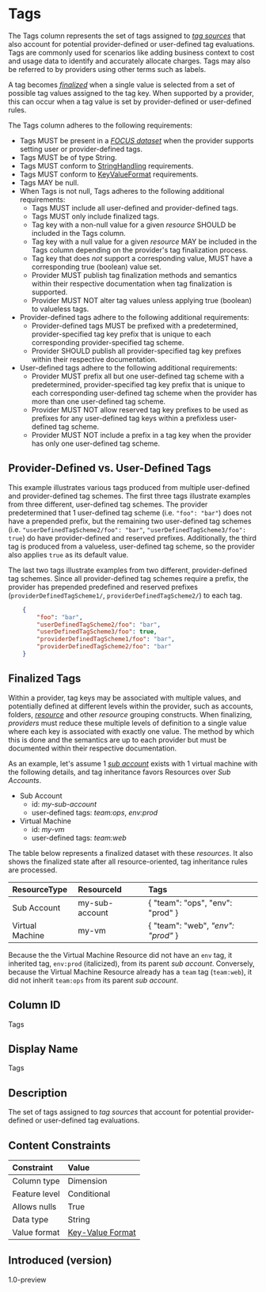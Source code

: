 # Tags

The Tags column represents the set of tags assigned to [*tag sources*](#glossary:tag-source) that also account for potential provider-defined or user-defined tag evaluations. Tags are commonly used for scenarios like adding business context to cost and usage data to identify and accurately allocate charges. Tags may also be referred to by providers using other terms such as labels.

A tag becomes [*finalized*](#glossary:finalized-tag) when a single value is selected from a set of possible tag values assigned to the tag key.  When supported by a provider, this can occur when a tag value is set by provider-defined or user-defined rules.

The Tags column adheres to the following requirements:

* Tags MUST be present in a [*FOCUS dataset*](#glossary:FOCUS-dataset) when the provider supports setting user or provider-defined tags.
* Tags MUST be of type String.
* Tags MUST conform to [StringHandling](#stringhandling) requirements.
* Tags MUST conform to [KeyValueFormat](#key-valueformat) requirements.
* Tags MAY be null.
* When Tags is not null, Tags adheres to the following additional requirements:
  * Tags MUST include all user-defined and provider-defined tags.
  * Tags MUST only include finalized tags.
  * Tag key with a non-null value for a given *resource* SHOULD be included in the Tags column.
  * Tag key with a null value for a given *resource* MAY be included in the Tags column depending on the provider's tag finalization process.
  * Tag key that does *not* support a corresponding value, MUST have a corresponding true (boolean) value set.
  * Provider MUST publish tag finalization methods and semantics within their respective documentation when tag finalization is supported.
  * Provider MUST NOT alter tag values unless applying true (boolean) to valueless tags.
* Provider-defined tags adhere to the following additional requirements:
  * Provider-defined tags MUST be prefixed with a predetermined, provider-specified tag key prefix that is unique to each corresponding provider-specified tag scheme.
  * Provider SHOULD publish all provider-specified tag key prefixes within their respective documentation.
* User-defined tags adhere to the following additional requirements:
  * Provider MUST prefix all but one user-defined tag scheme with a predetermined, provider-specified tag key prefix that is unique to each corresponding user-defined tag scheme when the provider has more than one user-defined tag scheme.
  * Provider MUST NOT allow reserved tag key prefixes to be used as prefixes for any user-defined tag keys within a prefixless user-defined tag scheme.
  * Provider MUST NOT include a prefix in a tag key when the provider has only one user-defined tag scheme.

## Provider-Defined vs. User-Defined Tags

This example illustrates various tags produced from multiple user-defined and provider-defined tag schemes.  The first three tags illustrate examples from three different, user-defined tag schemes. The provider predetermined that 1 user-defined tag scheme (i.e. `"foo": "bar"`) does not have a prepended prefix, but the remaining two user-defined tag schemes (i.e. `"userDefinedTagScheme2/foo": "bar"`, `"userDefinedTagScheme3/foo": true`) do have provider-defined and reserved prefixes.  Additionally, the third tag is produced from a valueless, user-defined tag scheme, so the provider also applies `true` as its default value.

The last two tags illustrate examples from two different, provider-defined tag schemes. Since all provider-defined tag schemes require a prefix, the provider has prepended predefined and reserved prefixes (`providerDefinedTagScheme1/`, `providerDefinedTagScheme2/`) to each tag.

```json
    {
        "foo": "bar",
        "userDefinedTagScheme2/foo": "bar",
        "userDefinedTagScheme3/foo": true,
        "providerDefinedTagScheme1/foo": "bar",
        "providerDefinedTagScheme2/foo": "bar"
    }
```

## Finalized Tags

Within a provider, tag keys may be associated with multiple values, and potentially defined at different levels within the provider, such as accounts, folders, [*resource*](#glossary:resource) and other *resource* grouping constructs. When finalizing, *providers* must reduce these multiple levels of definition to a single value where each key is associated with exactly one value. The method by which this is done and the semantics are up to each provider but must be documented within their respective documentation.

As an example, let's assume 1 [*sub account*](#glossary:sub-account) exists with 1 virtual machine with the following details, and tag inheritance favors Resources over *Sub Accounts*.

* Sub Account
  * id: *my-sub-account*
  * user-defined tags: *team:ops*, *env:prod*
* Virtual Machine
  * id: *my-vm*
  * user-defined tags: *team:web*

The table below represents a finalized dataset with these *resources*.  It also shows the finalized state after all resource-oriented, tag inheritance rules are processed.

| ResourceType    | ResourceId     | Tags                                        |
| :---------------| :--------------| :-------------------------------------------|
| Sub Account     | my-sub-account | { "team": "ops", "env": "prod" }            |
| Virtual Machine | my-vm          | { "team": "web", *"env": "prod"* }          |

Because the the Virtual Machine Resource did not have an `env` tag, it inherited tag, `env:prod` (italicized), from its parent *sub account*.  Conversely, because the Virtual Machine Resource already has a `team` tag (`team:web`), it did not inherit `team:ops` from its parent *sub account*.

## Column ID

Tags

## Display Name

Tags

## Description

The set of tags assigned to *tag sources* that account for potential provider-defined or user-defined tag evaluations.

## Content Constraints

|    Constraint   |      Value       |
|:----------------|:-----------------|
| Column type     | Dimension        |
| Feature level   | Conditional      |
| Allows nulls    | True             |
| Data type       | String           |
| Value format    | [Key-Value Format](#key-valueformat) |

## Introduced (version)

1.0-preview
